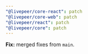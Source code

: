 ```yaml
---
"@livepeer/core-react": patch
"@livepeer/core-web": patch
"@livepeer/react": patch
"@livepeer/core": patch
---
```


**Fix:** merged fixes from `main`.
